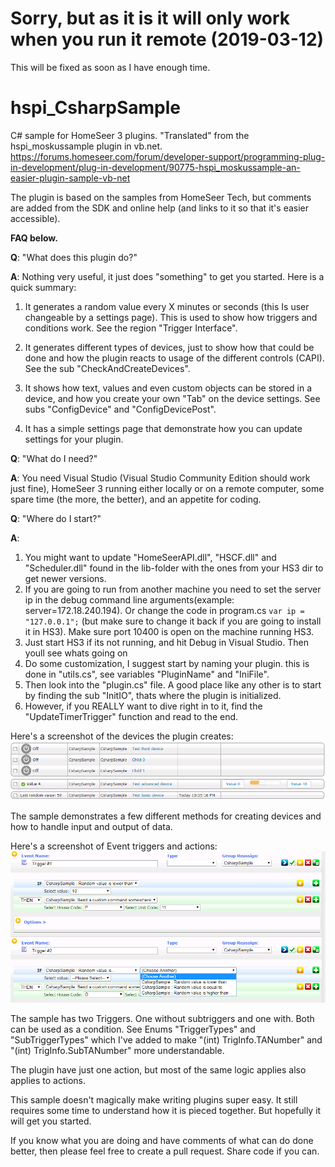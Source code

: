 # Sorry, but as it is it will only work when you run it remote (2019-03-12)
This will be fixed as soon as I have enough time.

# hspi_CsharpSample

C# sample for HomeSeer 3 plugins. "Translated" from the hspi_moskussample plugin in vb.net.
https://forums.homeseer.com/forum/developer-support/programming-plug-in-development/plug-in-development/90775-hspi_moskussample-an-easier-plugin-sample-vb-net

The plugin is based on the samples from HomeSeer Tech, but  comments are added from the SDK and online help (and links to it so that it's easier accessible).

**FAQ below.**

**Q**: "What does this plugin do?"

**A**: Nothing very useful, it just does "something" to get you started. Here is a quick summary:
1. It generates a random value every X minutes or seconds (this Is user changeable by a settings page). This is used to show how triggers and conditions work. See the region "Trigger Interface".

2. It generates different types of devices, just to show how that could be done and how the plugin reacts to usage of the different controls (CAPI). See the sub "CheckAndCreateDevices".

3. It shows how text, values and even custom objects can be stored in a device, and how you create your own "Tab" on the device settings. See subs "ConfigDevice" and "ConfigDevicePost".

4. It has a simple settings page that demonstrate how you can update settings for your plugin.


**Q**: "What do I need?"

**A**: You need Visual Studio (Visual Studio Community Edition should work just fine), HomeSeer 3 running either locally or on a remote computer, some spare time (the more, the better), and an appetite for coding.

**Q**: "Where do I start?"

**A**: 
1. You might want to update "HomeSeerAPI.dll", "HSCF.dll" and "Scheduler.dll" found in the lib-folder with the ones from your HS3 dir to get newer versions.
2. If you are going to run from another machine you need to set the server ip in the debug command line arguments(example: server=172.18.240.194). Or change the code in program.cs `var ip = "127.0.0.1";` (but make sure to change it back if you are going to install it in HS3). Make sure port 10400 is open on the machine running HS3.
3. Just start HS3 if its not running, and hit Debug in Visual Studio. Then youll see whats going on
4. Do some customization, I suggest start by naming your plugin. this is done in "utils.cs", see variables "PluginName" and "IniFile".
5. Then look into the "plugin.cs" file. A good place like any other is to start by finding the sub "InitIO", thats where the plugin is initialized.
6. However, if you REALLY want to dive right in to it, find the "UpdateTimerTrigger" function and read to the end.

Here's a screenshot of the devices the plugin creates:
![alt text](readmeimages/devices.png "Devices")

The sample demonstrates a few different methods for creating devices and how to handle input and output of data.

Here's a screenshot of Event triggers and actions:
![alt text](readmeimages/triggeraction.png "Triggers and actions")

The sample has two Triggers. One without subtriggers and one with. Both can be used as a condition. See Enums "TriggerTypes" and "SubTriggerTypes" which I've added to make "(int) TrigInfo.TANumber" and "(int) TrigInfo.SubTANumber" more understandable.

The plugin have just one action, but most of the same logic applies also applies to actions.

This sample doesn't magically make writing plugins super easy. It still requires some time to understand how it is pieced together. But hopefully it will get you started.

If you know what you are doing and have comments of what can do done better, then please feel free to create a pull request. Share code if you can. 

